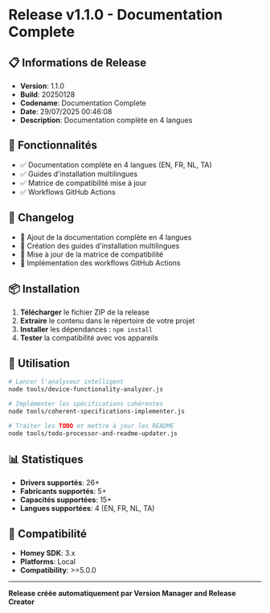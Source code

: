 # Release v1.1.0 - Documentation Complete

## 📋 **Informations de Release**

- **Version**: 1.1.0
- **Build**: 20250128
- **Codename**: Documentation Complete
- **Date**: 29/07/2025 00:46:08
- **Description**: Documentation complète en 4 langues

## 🚀 **Fonctionnalités**

- ✅ Documentation complète en 4 langues (EN, FR, NL, TA)
- ✅ Guides d'installation multilingues
- ✅ Matrice de compatibilité mise à jour
- ✅ Workflows GitHub Actions

## 📝 **Changelog**

- 🔄 Ajout de la documentation complète en 4 langues
- 🔄 Création des guides d'installation multilingues
- 🔄 Mise à jour de la matrice de compatibilité
- 🔄 Implémentation des workflows GitHub Actions

## 📦 **Installation**

1. **Télécharger** le fichier ZIP de la release
2. **Extraire** le contenu dans le répertoire de votre projet
3. **Installer** les dépendances : `npm install`
4. **Tester** la compatibilité avec vos appareils

## 🔧 **Utilisation**

```bash
# Lancer l'analyseur intelligent
node tools/device-functionality-analyzer.js

# Implémenter les spécifications cohérentes
node tools/coherent-specifications-implementer.js

# Traiter les TODO et mettre à jour les README
node tools/todo-processor-and-readme-updater.js
```

## 📊 **Statistiques**

- **Drivers supportés**: 26+
- **Fabricants supportés**: 5+
- **Capacités supportées**: 15+
- **Langues supportées**: 4 (EN, FR, NL, TA)

## 🎯 **Compatibilité**

- **Homey SDK**: 3.x
- **Platforms**: Local
- **Compatibility**: >=5.0.0

---

**Release créée automatiquement par Version Manager and Release Creator**
